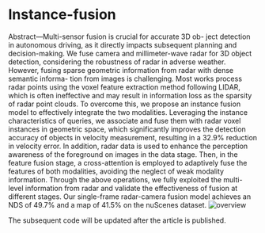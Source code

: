# Instance-fusion
Abstract—Multi-sensor fusion is crucial for accurate 3D ob-
ject detection in autonomous driving, as it directly impacts
subsequent planning and decision-making. We fuse camera and
millimeter-wave radar for 3D object detection, considering the
robustness of radar in adverse weather. However, fusing sparse
geometric information from radar with dense semantic informa-
tion from images is challenging. Most works process radar points
using the voxel feature extraction method following LIDAR,
which is often ineffective and may result in information loss
as the sparsity of radar point clouds. To overcome this, we
propose an instance fusion model to effectively integrate the two
modalities. Leveraging the instance characteristics of queries, we
associate and fuse them with radar voxel instances in geometric
space, which significantly improves the detection accuracy of
objects in velocity measurement, resulting in a 32.9% reduction
in velocity error. In addition, radar data is used to enhance
the perception awareness of the foreground on images in the
data stage. Then, in the feature fusion stage, a cross-attention
is employed to adaptively fuse the features of both modalities,
avoiding the neglect of weak modality information. Through the
above operations, we fully exploited the multi-level information
from radar and validate the effectiveness of fusion at different
stages. Our single-frame radar-camera fusion model achieves an
NDS of 49.7% and a map of 41.5% on the nuScenes dataset. 
![overview](https://github.com/Zhh512/Instance-fusion/assets/73172804/9a697dd8-fda4-4e8e-90de-a673059013fb)


The subsequent code will be updated after the article is published.





